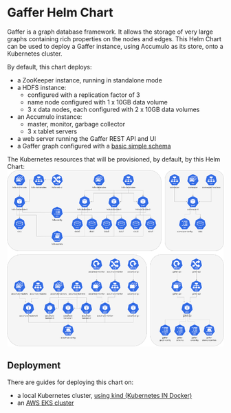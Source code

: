 # Gaffer Helm Chart

Gaffer is a graph database framework. It allows the storage of very large graphs containing rich properties on the nodes and edges. This Helm Chart can be used to deploy a Gaffer instance, using Accumulo as its store, onto a Kubernetes cluster.

By default, this chart deploys:
* a ZooKeeper instance, running in standalone mode
* a HDFS instance:
  * configured with a replication factor of 3
  * name node configured with 1 x 10GB data volume
  * 3 x data nodes, each configured with 2 x 10GB data volumes
* an Accumulo instance:
  * master, monitor, garbage collector
  * 3 x tablet servers
* a web server running the Gaffer REST API and UI
* a Gaffer graph configured with a [basic simple schema](config/schema/)

The Kubernetes resources that will be provisioned, by default, by this Helm Chart:
[![Kubernetes resources provisioned by Gaffer Helm Chart](docs/gaffer-k8s-components-medium.png)](docs/gaffer-k8s-components.png?raw=true)


## Deployment

There are guides for deploying this chart on:
* a local Kubernetes cluster, [using kind (Kubernetes IN Docker)](docs/kind-deployment.md)
* an [AWS EKS cluster](docs/aws-eks-deployment.md)

